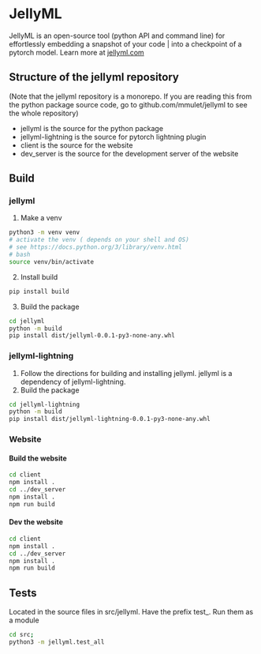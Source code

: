 # JellyML

JellyML is an open-source tool (python API and command line) for effortlessly embedding a snapshot of your code 
             | into a checkpoint of a pytorch model.
Learn more at [jellyml.com](https://jellyml.com)

## Structure of the jellyml repository
(Note that the jellyml repository is a monorepo. If you are
reading this from the python package source code,
go to github.com/mmulet/jellyml to see the whole repository)

- jellyml is the source for the python package
- jellyml-lightning is the source for pytorch lightning plugin
- client is the source for the website
- dev_server is the source for the development server of the website

## Build

### jellyml

1. Make a venv
```sh
python3 -m venv venv
# activate the venv ( depends on your shell and OS)
# see https://docs.python.org/3/library/venv.html
# bash
source venv/bin/activate
```
2. Install build
```sh
pip install build
```
3.  Build the package
```sh
cd jellyml
python -m build
pip install dist/jellyml-0.0.1-py3-none-any.whl
```

### jellyml-lightning
1. Follow the directions for building and installing jellyml.
   jellyml is a dependency of jellyml-lightning.
2. Build the package
```sh
cd jellyml-lightning
python -m build
pip install dist/jellyml-lightning-0.0.1-py3-none-any.whl
```

### Website

#### Build the website

```sh
cd client
npm install .
cd ../dev_server
npm install .
npm run build
```

#### Dev the website

```sh
cd client
npm install .
cd ../dev_server
npm install .
npm run build
```

## Tests

Located in the source files in src/jellyml. Have the prefix test\_.
Run them as a module

```sh
cd src;
python3 -m jellyml.test_all
```
